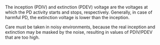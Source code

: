 The inception (PDIV) and extinction (PDEV) voltage are the voltages at which the PD activity starts and stops, respectively. Generally, in case of harmful PD, the extinction voltage is lower than the inception.

Care must be taken in noisy environments, because the real inception and extinction may be masked by the noise, resulting in values of PDIV/PDEV that are too high.